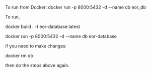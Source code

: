 To run from Docker:
docker run -p 8000:5432 -d --name db eor_db

To run,

docker build . -t eor-database:latest

docker run -p 8000:5432 -d --name db eor-database

if you need to make changes:

docker rm db

then do the steps above again.
